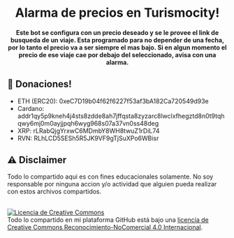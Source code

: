<h1 align="center">
  Alarma de precios en Turismocity!
</h1>

<h4 align="center">
  Este bot se configura con un precio deseado y se le provee el link de busqueda de un viaje.
  Esta programado para no depender de una fecha, por lo tanto el precio va a ser siempre el mas bajo.
  Si en algun momento el precio de ese viaje cae por debajo del seleccionado, avisa con una alarma.
</h4>

## 🙌 Donaciones!
* ETH (ERC20): 0xeC7D19b04f62f6227f53af3bA182Ca720549d93e
* Cardano: addr1qy5p9kneh4j4sts8zdde8ah7jffqsta8zyzarc8lwclxfhegztd8n0t9tqhqwy6mj0m0ayjjpqh6wyg968s07a37vn0ss48deg
* XRP: rLRabQjgYrxwC6MDmbY8WH8twuZ1rDiL74
* RVN: RLhLCD5SESh5R5JK9VF9gTjSuXPo6WBisr

## ⚠️ Disclaimer
Todo lo compartido aqui es con fines educacionales solamente. No soy responsable por ninguna accion y/o actividad que alguien pueda realizar con estos archivos compartidos.
<br>
<br>

<a rel="license" href="http://creativecommons.org/licenses/by-nc/4.0/"><img alt="Licencia de Creative Commons" style="border-width:0" src="https://i.creativecommons.org/l/by-nc/4.0/88x31.png" /></a><br />Todo lo compartido en mi plataforma GitHub está bajo una <a rel="license" href="http://creativecommons.org/licenses/by-nc/4.0/">licencia de Creative Commons Reconocimiento-NoComercial 4.0 Internacional</a>.